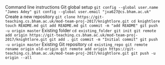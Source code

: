  Command line instructions
Git global setup
`
git config --global user.name "James Adey"
git config --global user.email "jxa627@cs.bham.ac.uk"
`
Create a new repository
`
git clone https://git-teaching.cs.bham.ac.uk/mod-team-proj-2017/knightlore.git
cd knightlore
touch README.md
git add README.md
git commit -m "add README"
git push -u origin master
`
Existing folder
`
cd existing_folder
git init
git remote add origin https://git-teaching.cs.bham.ac.uk/mod-team-proj-2017/knightlore.git
git add .
git commit -m "Initial commit"
git push -u origin master
`
Existing Git repository
`
cd existing_repo
git remote rename origin old-origin
git remote add origin https://git-teaching.cs.bham.ac.uk/mod-team-proj-2017/knightlore.git
git push -u origin --all
`